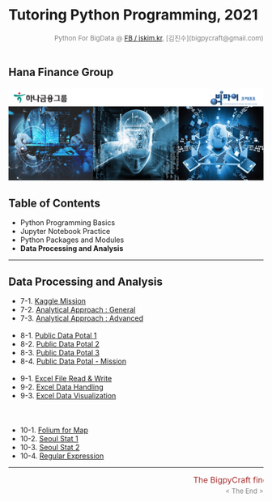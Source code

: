 
# Tutoring Python Programming, 2021

<div align='right'><font size=2 color='gray'>Python For BigData @ <font color='blue'><a href='https://www.facebook.com/jskim.kr'>FB / jskim.kr</a></font>, [김진수](bigpycraft@gmail.com)</font></div>
<br>

## Hana Finance Group

<img src="../images/img_main_front.png">

## Table of Contents
- Python Programming Basics
- Jupyter Notebook Practice
- Python Packages and Modules
- <b>Data Processing and Analysis</b>

<hr>

## Data Processing and Analysis

- 7-1. [Kaggle Mission                          ][D4300]
- 7-2. [Analytical Approach : General           ][D4310]
- 7-3. [Analytical Approach : Advanced          ][D4324]
<br/><br/>
- 8-1. [Public Data Potal 1                     ][D4510]
- 8-2. [Public Data Potal 2                     ][D4520]
- 8-3. [Public Data Potal 3                     ][D4532]
- 8-4. [Public Data Potal - Mission          ][D4530]
<br/><br/>
- 9-1. [Excel File Read & Write    ][D4110]
- 9-2. [Excel Data Handling        ][D4120]
- 9-3. [Excel Data Visualization   ][D4130]
<br/><br/>
<br/><br/>
- 10-1. [Folium for Map                         ][D4600]
- 10-2. [Seoul Stat 1                           ][D4610]
- 10-3. [Seoul Stat 2                           ][D4720]
- 10-4. [Regular Expression     ][A2300]


[A2300]:  https://htmlpreview.github.io/?https://github.com/bigpycraft/tutoring-python/blob/master/notebook/html/BPC_A230_RegEx.html                    "Go A2300"
[D4110]:  https://htmlpreview.github.io/?https://github.com/bigpycraft/tutoring-python/blob/master/notebook/html/BPC_D411_Excel_IO.html                                "Go D4110"
[D4120]:  https://htmlpreview.github.io/?https://github.com/bigpycraft/tutoring-python/blob/master/notebook/html/BPC_D412_Excel_Data_Handle.html                       "Go D4120"
[D4130]:  https://htmlpreview.github.io/?https://github.com/bigpycraft/tutoring-python/blob/master/notebook/html/BPC_D413_Excel_Data_Visualize.html                    "Go D4130"
[D4200]:  https://htmlpreview.github.io/?https://github.com/bigpycraft/tutoring-python/blob/master/notebook/html/BPC_D420_DB_SQL_COMMAND.html                          "Go D4200"
[D4210]:  https://htmlpreview.github.io/?https://github.com/bigpycraft/tutoring-python/blob/master/notebook/html/BPC_D421_DB_SQL_SCHEMA.html                           "Go D4210"
[D4220]:  https://htmlpreview.github.io/?https://github.com/bigpycraft/tutoring-python/blob/master/notebook/html/BPC_D422_DB_SQL_INSERT.html                           "Go D4220"
[D4230]:  https://htmlpreview.github.io/?https://github.com/bigpycraft/tutoring-python/blob/master/notebook/html/BPC_D423_DB_SQL_SELECT.html                           "Go D4230"
[D4240]:  https://htmlpreview.github.io/?https://github.com/bigpycraft/tutoring-python/blob/master/notebook/html/BPC_D424_DB_SQL_UPDATE.html                           "Go D4240"
[D4250]:  https://htmlpreview.github.io/?https://github.com/bigpycraft/tutoring-python/blob/master/notebook/html/BPC_D425_DB_SQL_DELETE.html                           "Go D4250"

[P4_01]:  https://htmlpreview.github.io/?https://github.com/bigpycraft/tutoring-python/blob/master/notebook/html/과제4_Kaggle_01_김태웅_Titanic.html                   "Go P4_01"
[P4_02]:  https://htmlpreview.github.io/?https://github.com/bigpycraft/tutoring-python/blob/master/notebook/html/과제4_Kaggle_02_신은영_Bike.html                      "Go P4_02"
[D4300]:  https://htmlpreview.github.io/?https://github.com/bigpycraft/tutoring-python/blob/master/notebook/html/BPC_D430_Kaggle_Titanic_Mission__Stat_Visualize.html  "Go D4300"
[D4310]:  https://htmlpreview.github.io/?https://github.com/bigpycraft/tutoring-python/blob/master/notebook/html/BPC_D431_Kaggle_Titanic_Stat_General.html             "Go D4310"
[D4323]:  https://htmlpreview.github.io/?https://github.com/bigpycraft/tutoring-python/blob/master/notebook/html/BPC_D432_Kaggle_Titanic_Stat_Advanced_ver3.html       "Go D4323"
[D4324]:  https://htmlpreview.github.io/?https://github.com/bigpycraft/tutoring-python/blob/master/notebook/html/BPC_D432_Kaggle_Titanic_Stat_Advanced_ver4.html       "Go D4324"
[D4510]:  https://htmlpreview.github.io/?https://github.com/bigpycraft/tutoring-python/blob/master/notebook/html/BPC_D451_DataGoKr_노화빌딩_ver2.html                  "Go D4510"
[D4520]:  https://htmlpreview.github.io/?https://github.com/bigpycraft/tutoring-python/blob/master/notebook/html/BPC_D452_DataGoKr_범죄발생2016_ver2.html              "Go D4520"
[D4530]:  https://htmlpreview.github.io/?https://github.com/bigpycraft/tutoring-python/blob/master/notebook/html/BPC_D453_DataGoKr_CCTV현황_in2017___Mission.html      "Go D4530"
[D4532]:  https://htmlpreview.github.io/?https://github.com/bigpycraft/tutoring-python/blob/master/notebook/html/BPC_D453_DataGoKr_CCTV현황_in2017_ver2.html           "Go D4532"

[D4600]:  https://htmlpreview.github.io/?https://github.com/bigpycraft/tutoring-python/blob/master/notebook/html/BPC_D460_Folium_for_Map_ver4.html                     "Go D4600"
[D4610]:  https://htmlpreview.github.io/?https://github.com/bigpycraft/tutoring-python/blob/master/notebook/html/BPC_D461_OpenGov_Seoul_Population_2019_2Q.html        "Go D4610"
[D4720]:  https://htmlpreview.github.io/?https://github.com/bigpycraft/tutoring-python/blob/master/notebook/html/BPC_D472_OpenGov_Seoul_CCTV_Population_ver4.html      "Go D4720"


<hr>
<marquee><font size=3 color='brown'>The BigpyCraft find the information to design valuable society with Technology & Craft.</font></marquee>
<div align='right'><font size=2 color='gray'> &lt; The End &gt; </font></div>
